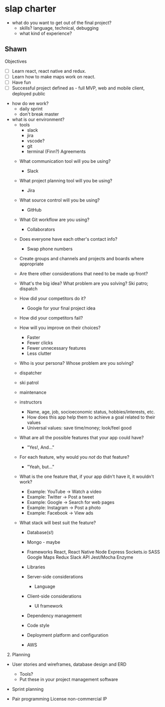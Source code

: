 # slap charter
* what do you want to get out of the final project?
  * skills? language, technical, debugging
  * what kind of experience?
## Shawn
Objectives
- [ ] Learn react, react native and redux.
- [ ] Learn how to make maps work on react. 
- [ ] Have fun
- [ ] Successful project defined as - full MVP, web and mobile client, deployed public
* how do we work?
  * daily sprint
  * don't break master
* what is our environment?
  * tools
    * slack
    * jira
    * vscode?
    * git
    * terminal (Finn?)
Agreements
  - What communication tool will you be using?
    - Slack
  - What project planning tool will you be using?
    - Jira
  - What source control will you be using?
    - GitHub
  - What Git workflow are you using?
    - Collaborators
  - Does everyone have each other's contact info?
    - Swap phone numbers
  - Create groups and channels and projects and boards where appropriate
  - Are there other considerations that need to be made up front?


   - What's the big idea? What problem are you solving?
   Ski patro; dispatch
  - How did your competitors do it?
    - Google for your final project idea
  - How did your competitors fail?
  - How will you improve on their choices?
    - Faster
    - Fewer clicks
    - Fewer unnecessary features
    - Less clutter
  - Who is your persona? Whose problem are you solving?
  - dispatcher
  - ski patrol 
  - maintenance
  - instructors

    - Name, age, job, socioeconomic status, hobbies/interests, etc.
    - How does this app help them to achieve a goal related to
      their values
    - Universal values: save time/money; look/feel good
  - What are all the possible features that your app could have?
    - "Yes!, And..."
  - For each feature, why would you _not_ do that feature?
    - "Yeah, but..."
  - What is the one feature that, if your app didn't have it, it
    wouldn't work?
    - Example: YouTube -> Watch a video
    - Example: Twitter -> Post a tweet
    - Example: Google -> Search for web pages
    - Example: Instagram -> Post a photo
    - Example: Facebook -> View ads
  - What stack will best suit the feature?
    - Database(s!)
    - Mongo - maybe
    - Frameworks
    React, React Native
    Node Express
    Sockets.io
    SASS
    Google Maps
    Redux
    Slack API
    Jest/Mocha Enzyme

    - Libraries
    - Server-side considerations
      - Language
    - Client-side considerations
      - UI framework
    - Dependency management
    - Code style
    - Deployment platform and configuration
    - AWS



2. Planning
  - User stories and wireframes, database design and ERD
    - Tools?
    - Put these in your project management software
  - Sprint planning

- Pair programming
License
non-commercial 
IP
